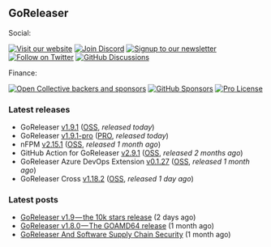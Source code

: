 ## GoReleaser

Social:

[![Visit our website](https://img.shields.io/badge/website-4285F4?style=for-the-badge&logo=googlechrome&logoColor=white)](https://goreleaser.com)
[![Join Discord](https://img.shields.io/badge/Discord_server-5865F2?style=for-the-badge&logo=discord&logoColor=white)](https://discord.gg/RGEBtg8vQ6)
[![Signup to our newsletter](https://img.shields.io/badge/newsletter-E15718?style=for-the-badge&logo=revue&logoColor=white)](https://www.getrevue.co/profile/goreleaser)
[![Follow on Twitter](https://img.shields.io/badge/twitter-1DA1F2?style=for-the-badge&logo=twitter&logoColor=white)](https://twitter.com/goreleaser)
[![GitHub Discussions](https://img.shields.io/badge/discussions-181717?style=for-the-badge&logo=github&logoColor=white)](https://github.com/goreleaser/goreleaser/discussions)

Finance:

[![Open Collective backers and sponsors](https://img.shields.io/opencollective/all/goreleaser?logo=opencollective&style=for-the-badge)](https://opencollective.com/goreleaser)
[![GitHub Sponsors](https://img.shields.io/github/sponsors/caarlos0?logo=github&style=for-the-badge)](https://github.com/sponsors/caarlos0)
[![Pro License](https://img.shields.io/badge/pro_license-36A9AE?style=for-the-badge&logo=gumroad&logoColor=white)](https://goreleaser.com/pro)

### Latest releases
- GoReleaser [v1.9.1](https://github.com/goreleaser/goreleaser/releases/tag/v1.9.1) ([OSS](https://github.com/goreleaser/goreleaser), _released today_)
- GoReleaser [v1.9.1-pro](https://github.com/goreleaser/goreleaser-pro/releases/tag/v1.9.1-pro) ([PRO](https://goreleaser.com/pro), _released today_)
- nFPM [v2.15.1](https://github.com/goreleaser/nfpm/releases/tag/v2.15.1) ([OSS](https://nfpm.goreleaser.com), _released 1 month ago_)
- GitHub Action for GoReleaser [v2.9.1](https://github.com/goreleaser/goreleaser-action/releases/tag/v2.9.1) ([OSS](https://github.com/goreleaser/goreleaser-action), _released 2 months ago_)
- GoReleaser Azure DevOps Extension [v0.1.27](https://github.com/goreleaser/goreleaser-azure-devops-extension/releases/tag/v0.1.27) ([OSS](https://github.com/goreleaser/goreleaser-azure-devops-extension), _released 1 month ago_)
- GoReleaser Cross [v1.18.2](https://github.com/goreleaser/goreleaser-cross/releases/tag/v1.18.2) ([OSS](https://github.com/goreleaser/goreleaser-cross), _released 1 day ago_)


### Latest posts
- [GoReleaser v1.9 — the 10k stars release](https://blog.goreleaser.com/goreleaser-v1-9-the-10k-stars-release-1fe75597c53e?source=rss----17aa0cbd263f---4) (2 days ago)
- [GoReleaser v1.8.0 — The GOAMD64 release](https://blog.goreleaser.com/goreleaser-v1-8-0-the-goamd64-release-60586d18dbe4?source=rss----17aa0cbd263f---4) (1 month ago)
- [GoReleaser And Software Supply Chain Security](https://blog.goreleaser.com/goreleaser-and-software-supply-chain-security-e8917b26924b?source=rss----17aa0cbd263f---4) (1 month ago)
